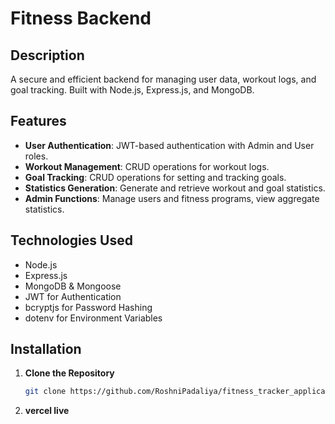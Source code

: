 # Fitness Backend

## Description

A secure and efficient backend for managing user data, workout logs, and goal tracking. Built with Node.js, Express.js, and MongoDB.

## Features

- **User Authentication**: JWT-based authentication with Admin and User roles.
- **Workout Management**: CRUD operations for workout logs.
- **Goal Tracking**: CRUD operations for setting and tracking goals.
- **Statistics Generation**: Generate and retrieve workout and goal statistics.
- **Admin Functions**: Manage users and fitness programs, view aggregate statistics.

## Technologies Used

- Node.js
- Express.js
- MongoDB & Mongoose
- JWT for Authentication
- bcryptjs for Password Hashing
- dotenv for Environment Variables

## Installation

1. **Clone the Repository**

   ```bash
   git clone https://github.com/RoshniPadaliya/fitness_tracker_application.git

2. **vercel live**

